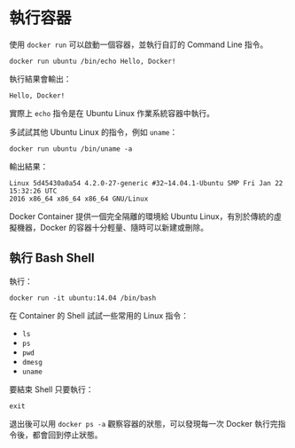 # 執行容器

使用 `docker run` 可以啟動一個容器，並執行自訂的 Command Line 指令。

```
docker run ubuntu /bin/echo Hello, Docker!
```

執行結果會輸出：

```
Hello, Docker!
```

實際上 `echo` 指令是在 Ubuntu Linux 作業系統容器中執行。

多試試其他 Ubuntu Linux 的指令，例如 `uname`：

```
docker run ubuntu /bin/uname -a                                 
```

輸出結果：

```
Linux 5d45430a0a54 4.2.0-27-generic #32~14.04.1-Ubuntu SMP Fri Jan 22 15:32:26 UTC
2016 x86_64 x86_64 x86_64 GNU/Linux  
```

Docker Container 提供一個完全隔離的環境給 Ubuntu Linux，有別於傳統的虛擬機器，Docker 的容器十分輕量、隨時可以新建或刪除。


## 執行 Bash Shell

執行：

```
docker run -it ubuntu:14.04 /bin/bash
```

在 Container 的 Shell 試試一些常用的 Linux 指令：

* `ls`
* `ps`
* `pwd`
* `dmesg`
* `uname`

要結束 Shell 只要執行：

```
exit
```

退出後可以用 `docker ps -a` 觀察容器的狀態，可以發現每一次 Docker 執行完指令後，都會回到停止狀態。
